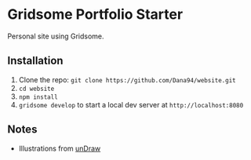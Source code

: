 # Gridsome Portfolio Starter

Personal site using Gridsome.

## Installation

1. Clone the repo: `git clone https://github.com/Dana94/website.git`
1. `cd website`
1. `npm install`
1. `gridsome develop` to start a local dev server at `http://localhost:8080`

## Notes

 - Illustrations from [unDraw](https://undraw.co)
